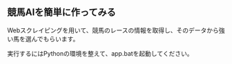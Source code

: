 <h2>競馬AIを簡単に作ってみる</h2>
<p>Webスクレイピングを用いて、競馬のレースの情報を取得し、そのデータから強い馬を選んでもらいます。</p>
<p>実行するにはPythonの環境を整えて、app.batを起動してください。</p>
<p></p>

